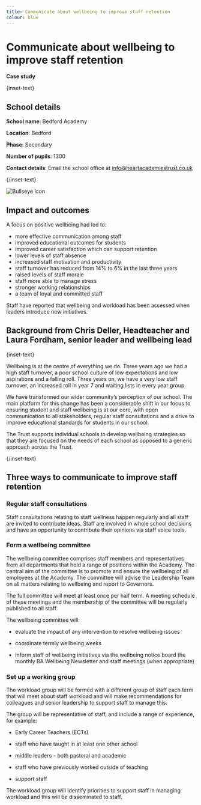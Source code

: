 ```yaml
---
title: Communicate about wellbeing to improve staff retention 
colour: blue
---
```


# Communicate about wellbeing to improve staff retention 

<strong class="govuk-tag">Case study</strong>

{inset-text}

## School details

**School name**: Bedford Academy   

**Location**: Bedford

**Phase**: Secondary

**Number of pupils**: 1300

**Contact details**: Email the school office at <info@heartacademiestrust.co.uk>

{/inset-text}

<div class="govuk-grid-row dfe-width-container">
  <div class="govuk-grid-column-full">
    <div class="info-box">
      <div class="info-box__corner">
        <img src="/assets/images/bullseye.svg" alt="Bullseye icon">
      </div>
      <h2 class="govuk-heading-m">
        Impact and outcomes
      </h2>
      <p>
        A focus on positive wellbeing had led to:
        <ul>
          <li>
            more effective communication among staff  
          </li>
          <li>
            improved educational outcomes for students 
          </li>
          <li>
            improved career satisfaction which can support retention 
          </li>
          <li>
            lower levels of staff absence
          </li>
          <li>
            increased staff motivation and productivity 
          </li>
          <li>
            staff turnover has reduced from 14% to 6% in the last three years 
          </li>
          <li>
            raised levels of staff morale 
          </li>
          <li>
            staff more able to manage stress  
          </li>
          <li>
            stronger working relationships
          </li>
          <li>
            a team of loyal and committed staff 
          </li>
        </ul>
      </p>
      <p>
        Staff have reported that wellbeing and workload has been assessed when leaders introduce new initiatives.
      </p>
    </div>
  </div>
</div>

## Background from Chris Deller, Headteacher and Laura Fordham, senior leader and wellbeing lead 

{inset-text}

Wellbeing is at the centre of everything we do. Three years ago we had a high staff turnover, a poor school culture of low expectations and low aspirations and a falling roll. Three years on, we have a very low staff turnover, an increased roll in year 7 and waiting lists in every year group.  

 We have transformed our wider community’s perception of our school. The main platform for this change has been a considerable shift in our focus to ensuring student and staff wellbeing is at our core, with open communication to all stakeholders, regular staff consultations and a drive to improve educational standards for students in our school.   

 The Trust supports individual schools to develop wellbeing strategies so that they are focused on the needs of each school as opposed to a generic approach across the Trust. 

{/inset-text}

## Three ways to communicate to improve staff retention 

### Regular staff consultations 

Staff consultations relating to staff wellness happen regularly and all staff are invited to contribute ideas. Staff are involved in whole school decisions and have an opportunity to contribute their opinions via staff voice tools. 

### Form a wellbeing committee 

The wellbeing committee comprises staff members and representatives from all departments that hold a range of positions within the Academy. The central aim of the committee is to promote and ensure the wellbeing of all employees at the Academy. The committee will advise the Leadership Team on all matters relating to wellbeing and report to Governors. 

The full committee will meet at least once per half term.  A meeting schedule of these meetings and the membership of the committee will be regularly published to all staff.  

The wellbeing committee will: 

* evaluate the impact of any intervention to resolve wellbeing issues 

* coordinate termly wellbeing weeks 

* inform staff of wellbeing initiatives via the wellbeing notice board the monthly BA Wellbeing Newsletter and staff meetings (when appropriate) 

### Set up a working group 

The workload group will be formed with a different group of staff each term that will meet about staff workload and will make recommendations for colleagues and senior leadership to support staff to manage this.  

The group will be representative of staff, and include a range of experience, for example:  

* Early Career Teachers (ECTs)  

* staff who have taught in at least one other school 

* middle leaders – both pastoral and academic 

* staff who have previously worked outside of teaching 

* support staff 

The workload group will identify priorities to support staff in managing workload and this will be disseminated to staff.  